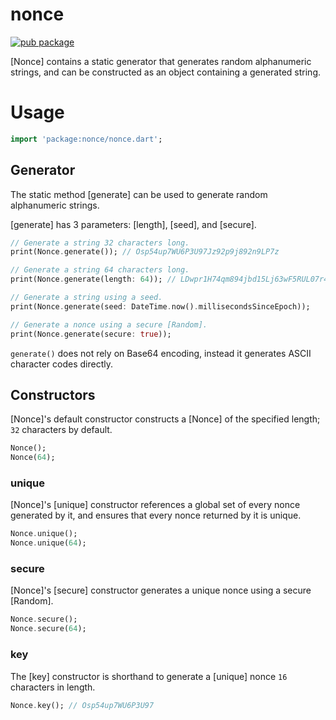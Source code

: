# nonce

[![pub package](https://img.shields.io/pub/v/nonce.svg)](https://pub.dartlang.org/packages/nonce)

[Nonce] contains a static generator that generates random alphanumeric strings,
and can be constructed as an object containing a generated string.

# Usage

```dart
import 'package:nonce/nonce.dart';
```

## Generator

The static method [generate] can be used to generate random alphanumeric strings.

[generate] has 3 parameters: [length], [seed], and [secure].

```dart
// Generate a string 32 characters long.
print(Nonce.generate()); // Osp54up7WU6P3U97Jz92p9j892n9LP7z

// Generate a string 64 characters long.
print(Nonce.generate(length: 64)); // LDwpr1H74qm894jbd15Lj63wF5RUL07r4L9XOY7zVMz7fLbBCXa68Y6oPw0N9XgV

// Generate a string using a seed.
print(Nonce.generate(seed: DateTime.now().millisecondsSinceEpoch));

// Generate a nonce using a secure [Random].
print(Nonce.generate(secure: true));
```

`generate()` does not rely on Base64 encoding, instead it generates ASCII character codes directly.

## Constructors

[Nonce]'s default constructor constructs a [Nonce] of the specified length; `32` characters by default.

```dart
Nonce();
Nonce(64);
```

### unique

[Nonce]'s [unique] constructor references a global set of every nonce
generated by it, and ensures that every nonce returned by it is unique.

```dart
Nonce.unique();
Nonce.unique(64);
```

### secure

[Nonce]'s [secure] constructor generates a unique nonce using a secure [Random].

```dart
Nonce.secure();
Nonce.secure(64);
```

### key

The [key] constructor is shorthand to generate a [unique] nonce `16` characters
in length.


```dart
Nonce.key(); // Osp54up7WU6P3U97
```
